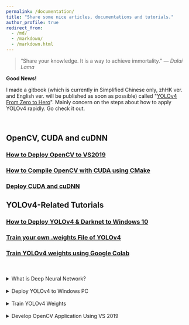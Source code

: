 ```yaml
---
permalink: /documentation/
title: "Share some nice articles, documentations and tutorials."
author_profile: true
redirect_from: 
  - /md/
  - /markdown/
  - /markdown.html
---
```


> “Share your knowledge. It is a way to achieve immortality.”
> *— Dalai Lama*



**Good News!** 

I made a gitbook (which is currently in Simplified Chinese only, zhHK ver. and English ver. will be published as soon as possible) called "[YOLOv4 From Zero to Hero](https://marco-cheung.gitbook.io/yolov4-from-zero-to-hero-simplified-cn/)". Mainly concern on the steps about how to apply YOLOv4 rapidly. Go check it out. 

<br>

## OpenCV, CUDA and cuDNN

### [How to Deploy OpenCV to VS2019](https://marc0cheung.github.io/doc/2022/06/deploy-opencv-vs2019/)

### [How to Compile OpenCV with CUDA using CMake](https://marc0cheung.github.io/doc/2022/06/compile-opencv-cuda-cmake/)

### [Deploy CUDA and cuDNN](https://marc0cheung.github.io/doc/2022/06/install-cuda-cudnn-windows/)



## YOLOv4-Related Tutorials

### [How to Deploy YOLOv4 & Darknet to Windows 10](https://marc0cheung.github.io/doc/2022/06/deploy-yolov4-windows/)

### [Train your own .weights File of YOLOv4](https://marc0cheung.github.io/doc/2022/06/train-yolov4-weights/)

### [Train YOLOv4 weights using Google Colab](https://marc0cheung.github.io/doc/2022/06/train-yolov4-colab/)

<br>

<br>

<details>
    <summary>What is Deep Neural Network?</summary>
    <a href="https://google.com/">Introduction to Deep Neural Network (Currently N/A)</a>
    <br>
    <a href="https://google.com/">The History of YOLO (Currently N/A)</a>
</details>

<br>

<details>
    <summary>Deploy YOLOv4 to Windows PC</summary>
    <a href="https://marc0cheung.github.io/doc/2022/06/install-cuda-cudnn-windows/">Install Nvidia CUDA & cuDNN Environment</a>
    <br>
    <a href="https://marc0cheung.github.io/doc/2022/06/compile-opencv-cuda-cmake/">Compile OpenCV with CUDA using CMake</a>
    <br>
    <a href="https://marc0cheung.github.io/doc/2022/06/deploy-yolov4-windows/">Deploy YOLOv4 & Darknet on Windows 10</a>
</details>

<br>

<details>
    <summary>Train YOLOv4 Weights</summary>
    <a href="https://marc0cheung.github.io/doc/2022/06/train-yolov4-weights/">Train YOLOv4 weights on your own PC</a>
    <br>
    <a href="https://marc0cheung.github.io/doc/2022/06/train-yolov4-colab/">Train YOLOv4 weights on Google Colab</a>
</details>

<br>

<details>
    <summary>Develop OpenCV Application Using VS 2019</summary>
    <a href="https://marc0cheung.github.io/doc/2022/06/deploy-opencv-vs2019/">Deploy OpenCV Environment to VS 2019</a>
    <br>
    <a href="https://marc0cheung.github.io/doc/2022/06/compile-opencv-cuda-cmake/">Compile OpenCV with CUDA using CMake</a>
</details>

<br>
